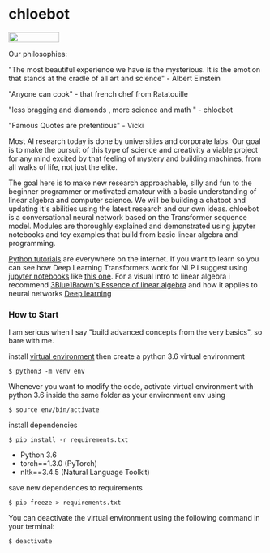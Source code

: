 # chloebot

<img src="https://raw.githubusercontent.com/dwyl/repo-badges/master/highresPNGs/start-with-why-HiRes.png" height="20" width="100">

Our philosophies:

"The most beautiful experience we have is the mysterious. It is the  emotion that stands at the cradle of all art and science" - Albert Einstein

"Anyone can cook" - that french chef from Ratatouille

"less bragging and diamonds , more science and math " - chloebot 

"Famous Quotes are pretentious" - Vicki 

Most AI research today is done by universities and corporate labs. Our goal is to make the pursuit of this type of science and creativity a viable project for any mind excited by that feeling of mystery and building machines, from all walks of life, not just the elite. 

The goal here is to make new research approachable, silly and fun to the beginner programmer or motivated amateur with a basic understanding of linear algebra and computer science. We will be building a chatbot and updating it's abilities using the latest research and our own ideas. chloebot is a conversational neural network based on the Transformer sequence model. Modules are thoroughly explained and demonstrated using jupyter notebooks and toy examples that build from basic linear algebra and programming.

[Python tutorials](https://www.learnpython.org/) are everywhere on the internet. If you want to learn so you can see how Deep Learning Transformers work for NLP i suggest using [jupyter notebooks](https://youtu.be/pxPzuyCOoMI) like [this one](https://www.dataquest.io/blog/jupyter-notebook-tutorial/). For a visual intro to linear algebra i recommend [3Blue1Brown's Essence of linear algebra](https://youtu.be/fNk_zzaMoSs) and how it applies to neural networks [Deep learning](https://youtu.be/aircAruvnKk)

### How to Start

I am serious when I say "build advanced concepts from the very basics", so bare with me. 

install [virtual environment](https://towardsdatascience.com/virtual-environments-104c62d48c54) then create a python 3.6 virtual environment

`$ python3 -m venv env`

Whenever you want to modify the code, activate virtual environment with python 3.6 inside the same folder as your environment env using 

`$ source env/bin/activate`

install dependencies

`$ pip install -r requirements.txt`

- Python 3.6
- torch==1.3.0 (PyTorch)
- nltk==3.4.5 (Natural Language Toolkit)

save new dependences to requirements

`$ pip freeze > requirements.txt`

You can deactivate the virtual environment using the following command in your terminal:

`$ deactivate`
